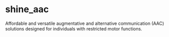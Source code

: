# shine_aac
Affordable and versatile augmentative and alternative communication (AAC) solutions designed for individuals with restricted motor functions.
